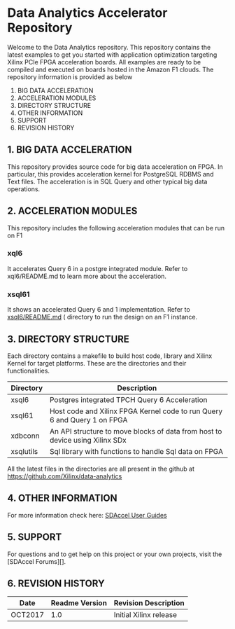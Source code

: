 Data Analytics Accelerator Repository
====================================

Welcome to the Data Analytics repository. This repository contains the latest examples to get you started with application optimization targeting Xilinx PCIe FPGA acceleration boards. All examples are ready to be compiled and executed on boards hosted in the Amazon F1 clouds. The repository information is provided as below

1. BIG DATA ACCELERATION
2. ACCELERATION MODULES
3. DIRECTORY STRUCTURE
4. OTHER INFORMATION
5. SUPPORT
6. REVISION HISTORY


## 1. BIG DATA ACCELERATION
This repository provides source code for big data acceleration on FPGA. In particular, this provides acceleration kernel for PostgreSQL RDBMS and Text files. The acceleration is in SQL Query and other typical big data operations.

## 2. ACCELERATION MODULES

This repository includes the following acceleration modules that can be run on F1

### xql6

It accelerates Query 6 in a postgre integrated module. Refer to xql6/README.md to learn more about the acceleration.

### xsql61

It shows an accelerated Query 6 and 1 implementation. Refer to [xsql6/README.md](xsql6/README.md) ( directory to run the design on an F1 instance.


## 3. DIRECTORY STRUCTURE
Each directory contains a makefile to build host code, library and Xilinx Kernel for target platforms. These are the directories and their functionalities.

Directory    | Description
-------------|----------------------------------------------------------------------------
xsql6        | Postgres integrated TPCH Query 6 Acceleration
xsql61       | Host code and Xilinx FPGA Kernel code to run Query 6 and Query 1 on FPGA
xdbconn      | An API structure to move blocks of data from host to device using Xilinx SDx
xsqlutils    | Sql library with functions to handle Sql data on FPGA

All the latest files in the directories are all present in the github at https://github.com/Xilinx/data-analytics

## 4. OTHER INFORMATION

For more information check here:
[SDAccel User Guides](https://www.xilinx.com/support/documentation/sw_manuals/xilinx2017_1/ug1023-sdaccel-user-guide.pdf)

## 5. SUPPORT
For questions and to get help on this project or your own projects, visit the [SDAccel Forums][].

## 6. REVISION HISTORY

Date    | Readme Version | Revision Description
--------|----------------|-------------------------
OCT2017 | 1.0            | Initial Xilinx release


